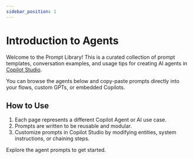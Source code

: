 ```yaml
---
sidebar_position: 1
---
```


# Introduction to Agents

Welcome to the Prompt Library! This is a curated collection of prompt templates, conversation examples, and usage tips for creating AI agents in [Copilot Studio](https://learn.microsoft.com/en-us/microsoft-copilot-studio/).

You can browse the agents below and copy-paste prompts directly into your flows, custom GPTs, or embedded Copilots.

## How to Use

1. Each page represents a different Copilot Agent or AI use case.
2. Prompts are written to be reusable and modular.
3. Customize prompts in Copilot Studio by modifying entities, system instructions, or chaining steps.

Explore the agent prompts to get started.
